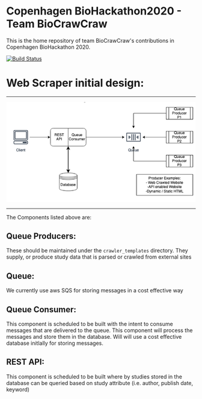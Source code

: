 # Copenhagen BioHackathon2020 - Team BioCrawCraw

This is the home repository of team BioCrawCraw's contributions in Copenhagen BioHackathon 2020.

[![Build Status](https://travis-ci.com/biocrawler/md-web-scrapers.svg?branch=master)](https://travis-ci.com/biocrawler/md-web-scrapers.svg?branch=master)


Web Scraper initial design:
===============
___

![](initial_design.png)

___

The Components listed above are:

Queue Producers:
---------------

  These should be maintained under the `crawler_templates` directory. They supply, or produce study data that is parsed
  or crawled from external sites
   
Queue:
------
 
   We currently use aws SQS for storing messages in a cost effective way
   
Queue Consumer:
---------------
 
   This component is scheduled to be built with the intent to consume messages that are delivered
   to the queue. This component will process the messages and store them in the database. Will will use
   a cost effective database initlally for storing messages.
   
REST API:
---------

  This component is scheduled to be built where by studies stored in the database can be queried
  based on study attribute (i.e. author, publish date, keyword)
